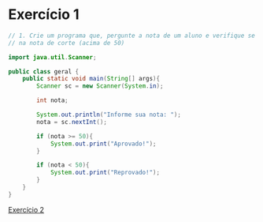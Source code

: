 # Exercício 1

```java
// 1. Crie um programa que, pergunte a nota de um aluno e verifique se ele passou 
// na nota de corte (acima de 50)

import java.util.Scanner;

public class geral {
    public static void main(String[] args){
        Scanner sc = new Scanner(System.in);

        int nota;

        System.out.println("Informe sua nota: ");
        nota = sc.nextInt();

        if (nota >= 50){
            System.out.print("Aprovado!");
        }

        if (nota < 50){
            System.out.print("Reprovado!");
        }
    }
}

```

[Exercício 2](Exerci%CC%81cio%201%20199b8871e1d980fca779f0c0688b32e8/Exerci%CC%81cio%202%20199b8871e1d980d2853ee0e82a298bd4.md)